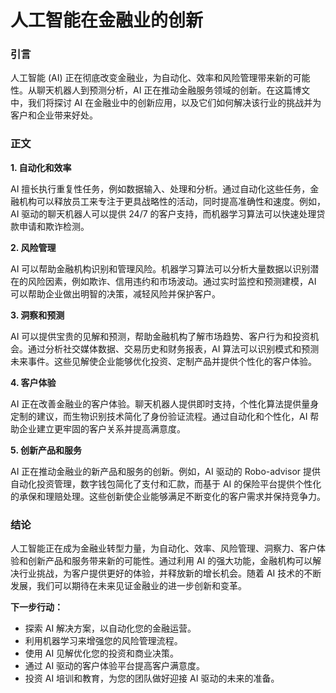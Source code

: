 # 人工智能在金融业的创新

### 引言

人工智能 (AI) 正在彻底改变金融业，为自动化、效率和风险管理带来新的可能性。从聊天机器人到预测分析，AI 正在推动金融服务领域的创新。在这篇博文中，我们将探讨 AI 在金融业中的创新应用，以及它们如何解决该行业的挑战并为客户和企业带来好处。

### 正文

**1. 自动化和效率**

AI 擅长执行重复性任务，例如数据输入、处理和分析。通过自动化这些任务，金融机构可以释放员工来专注于更具战略性的活动，同时提高准确性和速度。例如，AI 驱动的聊天机器人可以提供 24/7 的客户支持，而机器学习算法可以快速处理贷款申请和欺诈检测。

**2. 风险管理**

AI 可以帮助金融机构识别和管理风险。机器学习算法可以分析大量数据以识别潜在的风险因素，例如欺诈、信用违约和市场波动。通过实时监控和预测建模，AI 可以帮助企业做出明智的决策，减轻风险并保护客户。

**3. 洞察和预测**

AI 可以提供宝贵的见解和预测，帮助金融机构了解市场趋势、客户行为和投资机会。通过分析社交媒体数据、交易历史和财务报表，AI 算法可以识别模式和预测未来事件。这些见解使企业能够优化投资、定制产品并提供个性化的客户体验。

**4. 客户体验**

AI 正在改善金融业的客户体验。聊天机器人提供即时支持，个性化算法提供量身定制的建议，而生物识别技术简化了身份验证流程。通过自动化和个性化，AI 帮助企业建立更牢固的客户关系并提高满意度。

**5. 创新产品和服务**

AI 正在推动金融业的新产品和服务的创新。例如，AI 驱动的 Robo-advisor 提供自动化投资管理，数字钱包简化了支付和汇款，而基于 AI 的保险平台提供个性化的承保和理赔处理。这些创新使企业能够满足不断变化的客户需求并保持竞争力。

### 结论

人工智能正在成为金融业转型力量，为自动化、效率、风险管理、洞察力、客户体验和创新产品和服务带来新的可能性。通过利用 AI 的强大功能，金融机构可以解决行业挑战，为客户提供更好的体验，并释放新的增长机会。随着 AI 技术的不断发展，我们可以期待在未来见证金融业的进一步创新和变革。

**下一步行动：**

* 探索 AI 解决方案，以自动化您的金融运营。
* 利用机器学习来增强您的风险管理流程。
* 使用 AI 见解优化您的投资和商业决策。
* 通过 AI 驱动的客户体验平台提高客户满意度。
* 投资 AI 培训和教育，为您的团队做好迎接 AI 驱动的未来的准备。
